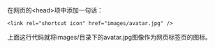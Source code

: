 
在网页的\<head\>项中添加一句话：

	<link rel="shortcut icon" href="images/avatar.jpg" />

上面这行代码就将images/目录下的avatar.jpg图像作为网页标签页的图标。